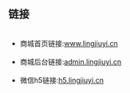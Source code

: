 <h2>
链接
</h2>
<ul>
   <li>商城首页链接:<a href="www.lingjiuyi.cn" >www.lingjiuyi.cn</a></li>
   <li>商城后台链接:<a href="admin.lingjiuyi.cn" >admin.lingjiuyi.cn</a></li>
   <li>微信h5链接:<a href="h5.lingjiuyi.cn" >h5.lingjiuyi.cn</a></li>
</ul>
